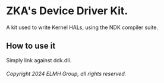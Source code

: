 # ZKA's Device Driver Kit.

A kit used to write Kernel HALs, using the NDK compiler suite.

## How to use it

Simply link against ddk.dll.

###### Copyright 2024 ELMH Group, all rights reserved.
